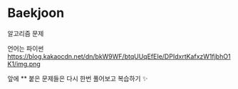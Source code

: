 # Baekjoon
 알고리즘 문제
 
 언어는 파이썬 https://blog.kakaocdn.net/dn/bkW9WF/btqUUqEfEIe/DPIdxrtKafxzW1fjbhO1K1/img.png
 
앞에 ** 붙은 문제들은 다시 한번 풀어보고 복습하기 ✨
 
